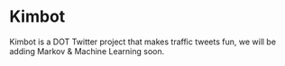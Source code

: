 # Kimbot
Kimbot is a DOT Twitter project that makes traffic tweets fun, we will be adding Markov &amp; Machine Learning soon.
